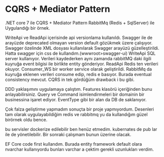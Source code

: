 # CQRS + Mediator Pattern
.NET core 7 ile CQRS + Mediator Pattern  RabbitMq (Redis + SqlServer) ile Uygulandığı bir örnek. 

WriteApi ve ReadApi içerisinde api versionlama kullanıldı. Swagger ile de arayüzde deprecated olmayan version default gözükmek üzere çalışıyor.
Swagger özelinde XML dosyası kullanılarak Swagger arayüzü güzelleştirildi. Hatta swagger için css de kullandım.(wwwroot>swagger-ui)
WriteApi SQL server kullanıyor. Verileri kaydederken aynı zamanda rabbitMQ daki ilgili kuyruğa event bilgisi ile birlikte entity gönderiyor.
ReadApi Redis ten verileri okuyor.
Consumer_WS bir worker service olarak geliştirildi. RabbitMq da kuyruğa eklenen verileri consume edip, redis e basıyor. Burada eventual consistency mevcut. CQRS in tek gördüğüm drawback i bu gibi.

DDD yaklaşımını uygulamaya çalıştım. Features klasörü içeriğinden bunu anlayabilirsiniz. Query ve Command isimlendirmeleri bir domainin bir businessina işaret ediyor. EventType gibi bir alan da DB de saklanıyor.

Çok falza geliştirme yapmadım sonuçta bir proje yapmıyordum. Desenleri tam olarak uygulayabildiğim redis ve rabbitmq yu da kullandığım güzel birörnek oldu bence.

bu servisler dockerize edilebilir ben henüz etmedim.
kubernates de pub lar ile de yönetilebilir. Bir sonraki çalışmam bunun üzerine olacak.

EF Core code first kullandım. Burada entity framework default olara nvarchar kullanıyordu bunları varchar a çektim gerekli uzunlukları verdim.

